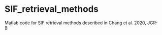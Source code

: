 # SIF_retrieval_methods
Matlab code for SIF retrieval methods described in Chang et al. 2020, JGR-B
